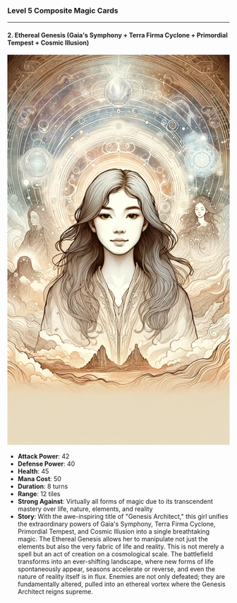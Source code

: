 ### Level 5 Composite Magic Cards

---

#### 2. Ethereal Genesis (Gaia's Symphony + Terra Firma Cyclone + Primordial Tempest + Cosmic Illusion)

![Genesis Architect](./GenesisArchitect.png)

- **Attack Power**: 42
- **Defense Power**: 40
- **Health**: 45
- **Mana Cost**: 50
- **Duration**: 8 turns
- **Range**: 12 tiles
- **Strong Against**: Virtually all forms of magic due to its transcendent mastery over life, nature, elements, and reality
- **Story**: With the awe-inspiring title of "Genesis Architect," this girl unifies the extraordinary powers of Gaia's Symphony, Terra Firma Cyclone, Primordial Tempest, and Cosmic Illusion into a single breathtaking magic. The Ethereal Genesis allows her to manipulate not just the elements but also the very fabric of life and reality. This is not merely a spell but an act of creation on a cosmological scale. The battlefield transforms into an ever-shifting landscape, where new forms of life spontaneously appear, seasons accelerate or reverse, and even the nature of reality itself is in flux. Enemies are not only defeated; they are fundamentally altered, pulled into an ethereal vortex where the Genesis Architect reigns supreme. 
